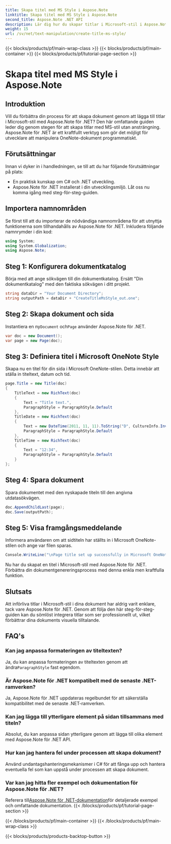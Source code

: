 ```yaml
---
title: Skapa titel med MS Style i Aspose.Note
linktitle: Skapa titel med MS Style i Aspose.Note
second_title: Aspose.Note .NET API
description: Lär dig hur du skapar titlar i Microsoft-stil i Aspose.Note för .NET. Lyft din dokumentpresentation med denna lättanvända handledning.
weight: 15
url: /sv/net/text-manipulation/create-title-ms-style/
---
```


{{< blocks/products/pf/main-wrap-class >}}
{{< blocks/products/pf/main-container >}}
{{< blocks/products/pf/tutorial-page-section >}}

# Skapa titel med MS Style i Aspose.Note

## Introduktion
Vill du förbättra din process för att skapa dokument genom att lägga till titlar i Microsoft-stil med Aspose.Note för .NET? Den här omfattande guiden leder dig genom stegen för att skapa titlar med MS-stil utan ansträngning. Aspose.Note för .NET är ett kraftfullt verktyg som gör det möjligt för utvecklare att manipulera OneNote-dokument programmatiskt.
## Förutsättningar
Innan vi dyker in i handledningen, se till att du har följande förutsättningar på plats:
- En praktisk kunskap om C# och .NET utveckling.
- Aspose.Note för .NET installerat i din utvecklingsmiljö.
Låt oss nu komma igång med steg-för-steg-guiden.
## Importera namnområden
Se först till att du importerar de nödvändiga namnområdena för att utnyttja funktionerna som tillhandahålls av Aspose.Note för .NET. Inkludera följande namnrymder i din kod:
```csharp
using System;
using System.Globalization;
using Aspose.Note;
```
## Steg 1: Konfigurera dokumentkatalog
Börja med att ange sökvägen till din dokumentkatalog. Ersätt "Din dokumentkatalog" med den faktiska sökvägen i ditt projekt.
```csharp
string dataDir = "Your Document Directory";
string outputPath = dataDir + "CreateTitleMsStyle_out.one";
```
## Steg 2: Skapa dokument och sida
 Instantiera en ny`Document` och`Page` använder Aspose.Note för .NET.
```csharp
var doc = new Document();
var page = new Page(doc);
```
## Steg 3: Definiera titel i Microsoft OneNote Style
Skapa nu en titel för din sida i Microsoft OneNote-stilen. Detta innebär att ställa in titeltext, datum och tid.
```csharp
page.Title = new Title(doc)
{
    TitleText = new RichText(doc)
    {
        Text = "Title text.",
        ParagraphStyle = ParagraphStyle.Default
    },
    TitleDate = new RichText(doc)
    {
        Text = new DateTime(2011, 11, 11).ToString("D", CultureInfo.InvariantCulture),
        ParagraphStyle = ParagraphStyle.Default
    },
    TitleTime = new RichText(doc)
    {
        Text = "12:34",
        ParagraphStyle = ParagraphStyle.Default
    }
};
```
## Steg 4: Spara dokument
Spara dokumentet med den nyskapade titeln till den angivna utdatasökvägen.
```csharp
doc.AppendChildLast(page);
doc.Save(outputPath);
```
## Steg 5: Visa framgångsmeddelande
Informera användaren om att sidtiteln har ställts in i Microsoft OneNote-stilen och ange var filen sparas.
```csharp
Console.WriteLine("\nPage title set up successfully in Microsoft OneNote style.\nFile saved at " + outputPath);
```
Nu har du skapat en titel i Microsoft-stil med Aspose.Note för .NET. Förbättra din dokumentgenereringsprocess med denna enkla men kraftfulla funktion.
## Slutsats
Att införliva titlar i Microsoft-stil i dina dokument har aldrig varit enklare, tack vare Aspose.Note för .NET. Genom att följa den här steg-för-steg-guiden kan du sömlöst integrera titlar som ser professionellt ut, vilket förbättrar dina dokuments visuella tilltalande.
## FAQ's
### Kan jag anpassa formateringen av titeltexten?
 Ja, du kan anpassa formateringen av titeltexten genom att ändra`ParagraphStyle` fast egendom.
### Är Aspose.Note för .NET kompatibelt med de senaste .NET-ramverken?
Ja, Aspose.Note för .NET uppdateras regelbundet för att säkerställa kompatibilitet med de senaste .NET-ramverken.
### Kan jag lägga till ytterligare element på sidan tillsammans med titeln?
Absolut, du kan anpassa sidan ytterligare genom att lägga till olika element med Aspose.Note för .NET API.
### Hur kan jag hantera fel under processen att skapa dokument?
Använd undantagshanteringsmekanismer i C# för att fånga upp och hantera eventuella fel som kan uppstå under processen att skapa dokument.
### Var kan jag hitta fler exempel och dokumentation för Aspose.Note för .NET?
 Referera till[Aspose.Note för .NET-dokumentation](https://reference.aspose.com/note/net/)för detaljerade exempel och omfattande dokumentation.
{{< /blocks/products/pf/tutorial-page-section >}}

{{< /blocks/products/pf/main-container >}}
{{< /blocks/products/pf/main-wrap-class >}}

{{< blocks/products/products-backtop-button >}}
